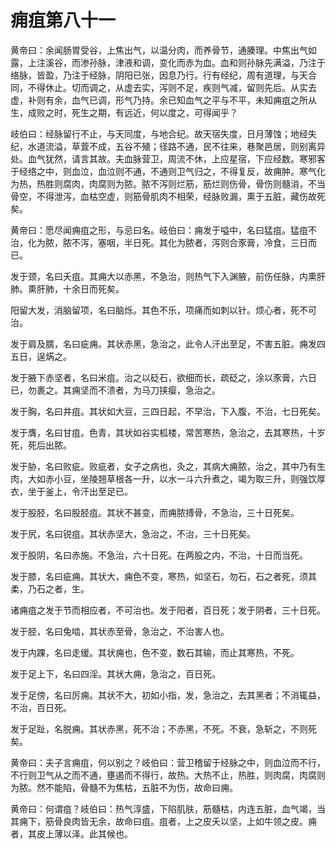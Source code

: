 # 痈疽第八十一



黄帝曰：余闻肠胃受谷，上焦出气，以温分肉，而养骨节，通腠理。中焦出气如露，上注溪谷，而渗孙脉，津液和调，变化而赤为血。血和则孙脉先满溢，乃注于络脉，皆盈，乃注于经脉，阴阳已张，因息乃行。行有经纪，周有道理，与天合同，不得休止。切而调之，从虚去实，泻则不足，疾则气减，留则先后。从实去虚，补则有余，血气已调，形气乃持。余已知血气之平与不平，未知痈疽之所从生，成败之时，死生之期，有远近，何以度之，可得闻乎？


岐伯曰：经脉留行不止，与天同度，与地合纪。故天宿失度，日月薄蚀；地经失纪，水道流溢，草萓不成，五谷不殖；径路不通，民不往来，巷聚邑居，则别离异处。血气犹然，请言其故。夫血脉营卫，周流不休，上应星宿，下应经数。寒邪客于经络之中，则血泣，血泣则不通，不通则卫气归之，不得复反，故痈肿。寒气化为热，热胜则腐肉，肉腐则为脓。脓不泻则烂筋，筋烂则伤骨，骨伤则髓消，不当骨空，不得泄泻，血枯空虚，则筋骨肌肉不相荣，经脉败漏，熏于五脏，藏伤故死矣。


黄帝曰：愿尽闻痈疽之形，与忌曰名。岐伯曰：痈发于嗌中，名曰猛疽。猛疽不治，化为脓，脓不泻，塞咽，半日死。其化为脓者，泻则合豕膏，冷食，三日而已。


发于颈，名曰夭疽。其痈大以赤黑，不急治，则热气下入渊腋，前伤任脉，内熏肝肺。熏肝肺，十余日而死矣。


阳留大发，消脑留项，名曰脑烁。其色不乐，项痛而如刺以针。烦心者，死不可治。


发于肩及臑，名曰疵痈。其状赤黑，急治之，此令人汗出至足，不害五脏。痈发四五日，逞焫之。


发于腋下赤坚者，名曰米疽。治之以砭石，欲细而长，疏砭之，涂以豕膏，六日已，勿裹之。其痈坚而不溃者，为马刀挟瘿，急治之。


发于胸，名曰井疽。其状如大豆，三四日起，不早治，下入腹，不治，七日死矣。


发于膺，名曰甘疽。色青，其状如谷实柧楼，常苦寒热，急治之，去其寒热，十岁死，死后出脓。


发于胁，名曰败疵。败疵者，女子之病也，灸之，其病大痈脓，治之，其中乃有生肉，大如赤小豆，坐陵翘草根各一升，以水一斗六升煮之，竭为取三升，则强饮厚衣，坐于釜上，令汗出至足已。


发于股胫，名曰股胫疽。其状不甚变，而痈脓搏骨，不急治，三十日死矣。


发于尻，名曰锐疽。其状赤坚大，急治之，不治，三十日死矣。


发于股阴，名曰赤施。不急治，六十日死。在两股之内，不治，十日而当死。


发于膝，名曰疵痈。其状大，痈色不变，寒热，如坚石，勿石，石之者死，须其柔，乃石之者，生。


诸痈疽之发于节而相应者，不可治也。发于阳者，百日死；发于阴者，三十日死。


发于胫，名曰兔啮，其状赤至骨，急治之，不治害人也。


发于内踝，名曰走缓。其状痈也，色不变，数石其输，而止其寒热，不死。


发于足上下，名曰四淫。其状大痈，急治之，百日死。


发于足傍，名曰厉痈。其状不大，初如小指，发，急治之，去其黑者；不消辄益，不治，百日死。


发于足趾，名脱痈。其状赤黑，死不治；不赤黑，不死。不衰，急斩之，不则死矣。


黄帝曰：夫子言痈疽，何以别之？岐伯曰：营卫稽留于经脉之中，则血泣而不行，不行则卫气从之而不通，壅遏而不得行，故热。大热不止，热胜，则肉腐，肉腐则为脓。然不能陷，骨髓不为焦枯，五脏不为伤，故命曰痈。


黄帝曰：何谓疽？岐伯曰：热气淳盛，下陷肌肤，筋髓枯，内连五脏，血气竭，当其痈下，筋骨良肉皆无余，故命曰疽。疽者，上之皮夭以坚，上如牛领之皮。痈者，其皮上薄以泽。此其候也。